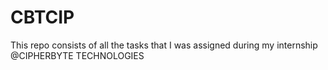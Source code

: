 # CBTCIP
This repo consists of all the tasks that I was assigned during my internship @CIPHERBYTE TECHNOLOGIES
